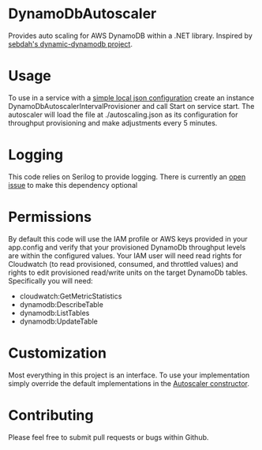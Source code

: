 # DynamoDbAutoscaler
Provides auto scaling for AWS DynamoDB within a .NET library.  Inspired by [sebdah's dynamic-dynamodb project](https://github.com/sebdah/dynamic-dynamodb).

# Usage
To use in a service with a [simple local json configuration](https://github.com/litmus/DynamoDbAutoscaler/blob/master/autoscaling.json) create an instance DynamoDbAutoscalerIntervalProvisioner and call Start on service start.  The autoscaler will load the file at ./autoscaling.json as its configuration for throughput provisioning and make adjustments every 5 minutes.  

# Logging
This code relies on Serilog to provide logging.  There is currently an [open issue](https://github.com/litmus/DynamoDbAutoscaler/issues/1) to make this dependency optional

# Permissions 
By default this code will use the IAM profile or AWS keys provided in your app.config and verify that your provisioned DynamoDb throughput levels are within the configured values.  Your IAM user will need read rights for Cloudwatch (to read provisioned, consumed, and throttled values) and rights to edit provisioned read/write units on the target DynamoDb tables.  Specifically you will need:
* cloudwatch:GetMetricStatistics
* dynamodb:DescribeTable
* dynamodb:ListTables
* dynamodb:UpdateTable

# Customization
Most everything in this project is an interface.  To use your implementation simply override the default implementations in the [Autoscaler constructor](https://github.com/litmus/DynamoDbAutoscaler/blob/master/DynamoDbAutoScaler/Autoscaler.cs).

# Contributing
Please feel free to submit pull requests or bugs within Github.  
